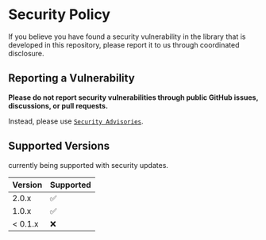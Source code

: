 # Security Policy

If you believe you have found a security vulnerability in the library that is developed in this repository, please report it to us through coordinated disclosure.

## Reporting a Vulnerability

**Please do not report security vulnerabilities through public GitHub issues, discussions, or pull requests.**

Instead, please use [`Security Advisories`](https://github.com/ghostwriter/case-converter/security/advisories/new).

## Supported Versions

currently being supported with security updates.

| Version | Supported |
| ------- | --------- |
|  2.0.x  | :white_check_mark: |
|  1.0.x  | :white_check_mark: |
| < 0.1.x | :x: |